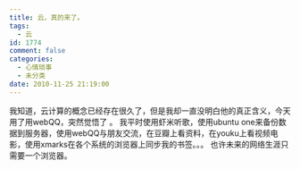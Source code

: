 ```yaml
---
title: 云，真的来了。
tags:
  - 云
id: 1774
comment: false
categories:
  - 心情琐事
  - 未分类
date: 2010-11-25 21:19:00
---
```


我知道，云计算的概念已经存在很久了，但是我却一直没明白他的真正含义，今天用了用webQQ，突然觉悟了 。
我平时使用虾米听歌，使用ubuntu one来备份数据到服务器，使用webQQ与朋友交流，在豆瓣上看资料，在youku上看视频电影，使用xmarks在各个系统的浏览器上同步我的书签。。。
也许未来的网络生涯只需要一个浏览器。